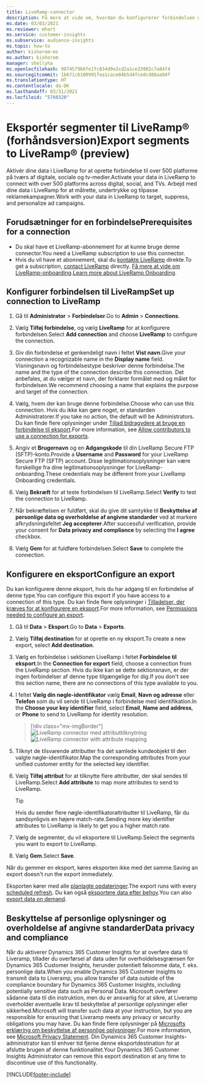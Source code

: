 ```yaml
---
title: LiveRamp-connector
description: Få mere at vide om, hvordan du konfigurerer forbindelsen og eksporten til LiveRamp.
ms.date: 03/03/2021
ms.reviewer: mhart
ms.service: customer-insights
ms.subservice: audience-insights
ms.topic: how-to
author: kishorem-ms
ms.author: kishorem
manager: shellyha
ms.openlocfilehash: 987457966fe1fc034d9e3cd2a1ce33902c7a84f4
ms.sourcegitcommit: 1b671c6100991fea1cace04b5d4fcedcd88aa94f
ms.translationtype: HT
ms.contentlocale: da-DK
ms.lasthandoff: 03/31/2021
ms.locfileid: "5760320"
---
```

# <a name="export-segments-to-liverampreg-preview"></a><span data-ttu-id="e942f-103">Eksportér segmenter til LiveRamp&reg; (forhåndsversion)</span><span class="sxs-lookup"><span data-stu-id="e942f-103">Export segments to LiveRamp&reg; (preview)</span></span>

<span data-ttu-id="e942f-104">Aktivér dine data i LiveRamp for at oprette forbindelse til over 500 platforme på tværs af digitale, sociale og tv-medier.</span><span class="sxs-lookup"><span data-stu-id="e942f-104">Activate your data in LiveRamp to connect with over 500 platforms across digital, social, and TVs.</span></span> <span data-ttu-id="e942f-105">Arbejd med dine data i LiveRamp for at målrette, undertrykke og tilpasse reklamekampagner.</span><span class="sxs-lookup"><span data-stu-id="e942f-105">Work with your data in LiveRamp to target, suppress, and personalize ad campaigns.</span></span>

## <a name="prerequisites-for-a-connection"></a><span data-ttu-id="e942f-106">Forudsætninger for en forbindelse</span><span class="sxs-lookup"><span data-stu-id="e942f-106">Prerequisites for a connection</span></span>

- <span data-ttu-id="e942f-107">Du skal have et LiveRamp-abonnement for at kunne bruge denne connector.</span><span class="sxs-lookup"><span data-stu-id="e942f-107">You need a LiveRamp subscription to use this connector.</span></span>
- <span data-ttu-id="e942f-108">Hvis du vil have et abonnement, skal du [kontakte LiveRamp](https://liveramp.com/contact/) direkte.</span><span class="sxs-lookup"><span data-stu-id="e942f-108">To get a subscription, [contact LiveRamp](https://liveramp.com/contact/) directly.</span></span> <span data-ttu-id="e942f-109">[Få mere at vide om LiveRamp-onboarding](https://liveramp.com/our-platform/data-onboarding/).</span><span class="sxs-lookup"><span data-stu-id="e942f-109">[Learn more about LiveRamp Onboarding](https://liveramp.com/our-platform/data-onboarding/).</span></span>

## <a name="set-up-connection-to-liveramp"></a><span data-ttu-id="e942f-110">Konfigurer forbindelsen til LiveRamp</span><span class="sxs-lookup"><span data-stu-id="e942f-110">Set up connection to LiveRamp</span></span>

1. <span data-ttu-id="e942f-111">Gå til **Administrator** > **Forbindelser**.</span><span class="sxs-lookup"><span data-stu-id="e942f-111">Go to **Admin** > **Connections**.</span></span>

1. <span data-ttu-id="e942f-112">Vælg **Tilføj forbindelse**, og vælg **LiveRamp** for at konfigurere forbindelsen.</span><span class="sxs-lookup"><span data-stu-id="e942f-112">Select **Add connection** and choose **LiveRamp** to configure the connection.</span></span>

1. <span data-ttu-id="e942f-113">Giv din forbindelse et genkendeligt navn i feltet **Vist navn**.</span><span class="sxs-lookup"><span data-stu-id="e942f-113">Give your connection a recognizable name in the **Display name** field.</span></span> <span data-ttu-id="e942f-114">Visningsnavn og forbindelsestype beskriver denne forbindelse.</span><span class="sxs-lookup"><span data-stu-id="e942f-114">The name and the type of the connection describe this connection.</span></span> <span data-ttu-id="e942f-115">Det anbefales, at du vælger et navn, der forklarer formålet med og målet for forbindelsen.</span><span class="sxs-lookup"><span data-stu-id="e942f-115">We recommend choosing a name that explains the purpose and target of the connection.</span></span>

1. <span data-ttu-id="e942f-116">Vælg, hvem der kan bruge denne forbindelse.</span><span class="sxs-lookup"><span data-stu-id="e942f-116">Choose who can use this connection.</span></span> <span data-ttu-id="e942f-117">Hvis du ikke kan gøre noget, er standarden Administratorer.</span><span class="sxs-lookup"><span data-stu-id="e942f-117">If you take no action, the default will be Administrators.</span></span> <span data-ttu-id="e942f-118">Du kan finde flere oplysninger under [Tillad bidragydere at bruge en forbindelse til eksport](connections.md#allow-contributors-to-use-a-connection-for-exports).</span><span class="sxs-lookup"><span data-stu-id="e942f-118">For more information, see [Allow contributors to use a connection for exports](connections.md#allow-contributors-to-use-a-connection-for-exports).</span></span>

1. <span data-ttu-id="e942f-119">Angiv et **Brugernavn** og en **Adgangskode** til din LiveRamp Secure FTP (SFTP)-konto.</span><span class="sxs-lookup"><span data-stu-id="e942f-119">Provide a **Username** and **Password** for your LiveRamp Secure FTP (SFTP) account.</span></span>
<span data-ttu-id="e942f-120">Disse legitimationsoplysninger kan være forskellige fra dine legitimationsoplysninger for LiveRamp-onboarding.</span><span class="sxs-lookup"><span data-stu-id="e942f-120">These credentials may be different from your LiveRamp Onboarding credentials.</span></span>

1. <span data-ttu-id="e942f-121">Vælg **Bekræft** for at teste forbindelsen til LiveRamp.</span><span class="sxs-lookup"><span data-stu-id="e942f-121">Select **Verify** to test the connection to LiveRamp.</span></span>

1. <span data-ttu-id="e942f-122">Når bekræftelsen er fuldført, skal du give dit samtykke til **Beskyttelse af personlige data og overholdelse af angivne standarder** ved at markere afkrydsningsfeltet **Jeg accepterer**.</span><span class="sxs-lookup"><span data-stu-id="e942f-122">After successful verification, provide your consent for **Data privacy and compliance** by selecting the **I agree** checkbox.</span></span>

1. <span data-ttu-id="e942f-123">Vælg **Gem** for at fuldføre forbindelsen.</span><span class="sxs-lookup"><span data-stu-id="e942f-123">Select **Save** to complete the connection.</span></span>

## <a name="configure-an-export"></a><span data-ttu-id="e942f-124">Konfigurere en eksport</span><span class="sxs-lookup"><span data-stu-id="e942f-124">Configure an export</span></span>

<span data-ttu-id="e942f-125">Du kan konfigurere denne eksport, hvis du har adgang til en forbindelse af denne type.</span><span class="sxs-lookup"><span data-stu-id="e942f-125">You can configure this export if you have access to a connection of this type.</span></span> <span data-ttu-id="e942f-126">Du kan finde flere oplysninger i [Tilladelser, der kræves for at konfigurere en eksport](export-destinations.md#set-up-a-new-export).</span><span class="sxs-lookup"><span data-stu-id="e942f-126">For more information, see [Permissions needed to configure an export](export-destinations.md#set-up-a-new-export).</span></span>

1. <span data-ttu-id="e942f-127">Gå til **Data** > **Eksport**.</span><span class="sxs-lookup"><span data-stu-id="e942f-127">Go to **Data** > **Exports**.</span></span>

1. <span data-ttu-id="e942f-128">Vælg **Tilføj destination** for at oprette en ny eksport.</span><span class="sxs-lookup"><span data-stu-id="e942f-128">To create a new export, select **Add destination**.</span></span>

1. <span data-ttu-id="e942f-129">Vælg en forbindelse i sektionen LiveRamp i feltet **Forbindelse til eksport**.</span><span class="sxs-lookup"><span data-stu-id="e942f-129">In the **Connection for export** field, choose a connection from the LiveRamp section.</span></span> <span data-ttu-id="e942f-130">Hvis du ikke kan se dette sektionsnavn, er der ingen forbindelser af denne type tilgængelige for dig.</span><span class="sxs-lookup"><span data-stu-id="e942f-130">If you don't see this section name, there are no connections of this type available to you.</span></span>

1. <span data-ttu-id="e942f-131">I feltet **Vælg din nøgle-identifikator** vælg **Email**, **Navn og adresse** eller **Telefon** som du vil sende til LiveRamp i forbindelse med identifikation.</span><span class="sxs-lookup"><span data-stu-id="e942f-131">In the **Choose your key identifier** field, select **Email**,  **Name and address**, or **Phone** to send to LiveRamp for identity resolution.</span></span>
   > [!div class="mx-imgBorder"]
   > <span data-ttu-id="e942f-132">![LiveRamp connector med attributtilknytning](media/export-liveramp-segments.png "LiveRamp connector med attributtilknytning")</span><span class="sxs-lookup"><span data-stu-id="e942f-132">![LiveRamp connector with attribute mapping](media/export-liveramp-segments.png "LiveRamp connector with attribute mapping")</span></span>

1. <span data-ttu-id="e942f-133">Tilknyt de tilsvarende attributter fra det samlede kundeobjekt til den valgte nøgle-identifikator.</span><span class="sxs-lookup"><span data-stu-id="e942f-133">Map the corresponding attributes from your unified customer entity for the selected key identifier.</span></span>

1. <span data-ttu-id="e942f-134">Vælg **Tilføj attribut** for at tilknytte flere attributter, der skal sendes til LiveRamp.</span><span class="sxs-lookup"><span data-stu-id="e942f-134">Select **Add attribute** to map more attributes to send to LiveRamp.</span></span>

   > [!TIP]
   > <span data-ttu-id="e942f-135">Hvis du sender flere nøgle-identifikatorattributter til LiveRamp, får du sandsynligvis en højere match-rate.</span><span class="sxs-lookup"><span data-stu-id="e942f-135">Sending more key identifier attributes to LiveRamp is likely to get you a higher match rate.</span></span>

1. <span data-ttu-id="e942f-136">Vælg de segmenter, du vil eksportere til LiveRamp.</span><span class="sxs-lookup"><span data-stu-id="e942f-136">Select the segments you want to export to LiveRamp.</span></span>

1. <span data-ttu-id="e942f-137">Vælg **Gem**.</span><span class="sxs-lookup"><span data-stu-id="e942f-137">Select **Save**.</span></span>

<span data-ttu-id="e942f-138">Når du gemmer en eksport, køres eksporten ikke med det samme.</span><span class="sxs-lookup"><span data-stu-id="e942f-138">Saving an export doesn't run the export immediately.</span></span>

<span data-ttu-id="e942f-139">Eksporten kører med alle [planlagte opdateringer](system.md#schedule-tab).</span><span class="sxs-lookup"><span data-stu-id="e942f-139">The export runs with every [scheduled refresh](system.md#schedule-tab).</span></span> <span data-ttu-id="e942f-140">Du kan også [eksportere data efter behov](export-destinations.md#run-exports-on-demand).</span><span class="sxs-lookup"><span data-stu-id="e942f-140">You can also [export data on demand](export-destinations.md#run-exports-on-demand).</span></span> 


## <a name="data-privacy-and-compliance"></a><span data-ttu-id="e942f-141">Beskyttelse af personlige oplysninger og overholdelse af angivne standarder</span><span class="sxs-lookup"><span data-stu-id="e942f-141">Data privacy and compliance</span></span>

<span data-ttu-id="e942f-142">Når du aktiverer Dynamics 365 Customer Insights for at overføre data til Liveramp, tillader du overførsel af data uden for overholdelsesgrænsen for Dynamics 365 Customer Insights, herunder potentielt følsomme data, f. eks. personlige data.</span><span class="sxs-lookup"><span data-stu-id="e942f-142">When you enable Dynamics 365 Customer Insights to transmit data to Liveramp, you allow transfer of data outside of the compliance boundary for Dynamics 365 Customer Insights, including potentially sensitive data such as Personal Data.</span></span> <span data-ttu-id="e942f-143">Microsoft overfører sådanne data til din instruktion, men du er ansvarlig for at sikre, at Liveramp overholder eventuelle krav til beskyttelse af personlige oplysninger eller sikkerhed.</span><span class="sxs-lookup"><span data-stu-id="e942f-143">Microsoft will transfer such data at your instruction, but you are responsible for ensuring that Liveramp meets any privacy or security obligations you may have.</span></span> <span data-ttu-id="e942f-144">Du kan finde flere oplysninger på [Microsofts erklæring om beskyttelse af personlige oplysninger](https://go.microsoft.com/fwlink/?linkid=396732).</span><span class="sxs-lookup"><span data-stu-id="e942f-144">For more information, see [Microsoft Privacy Statement](https://go.microsoft.com/fwlink/?linkid=396732).</span></span>
<span data-ttu-id="e942f-145">Din Dynamics 365 Customer Insights-administrator kan til enhver tid fjerne denne eksportdestination for at afslutte brugen af denne funktionalitet.</span><span class="sxs-lookup"><span data-stu-id="e942f-145">Your Dynamics 365 Customer Insights Administrator can remove this export destination at any time to discontinue use of this functionality.</span></span>

[!INCLUDE[footer-include](../includes/footer-banner.md)]
